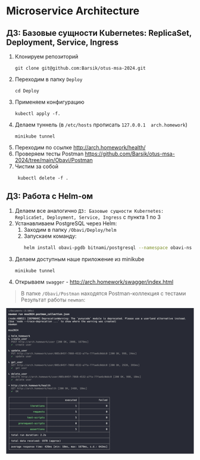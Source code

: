 # Microservice Architecture

## ДЗ: Базовые сущности Кubernetes: ReplicaSet, Deployment, Service, Ingress

1. Клонируем репозиторий
    ```shell
    git clone git@github.com:Barsik/otus-msa-2024.git
    ```
2. Переходим в папку `Deploy`
    ```shell
    cd Deploy
    ```
3. Применяем конфигурацию
    ```shell
    kubectl apply -f.
    ```
4. Делаем туннель (в `/etc/hosts` прописать `127.0.0.1	arch.homework`)
    ```shell
    minikube tunnel
    ```
5. Переходим по ссылке http://arch.homework/health/
6. Проверяем тесты Postman https://github.com/Barsik/otus-msa-2024/tree/main/Obavi/Postman
7. Чистим за собой
    ```shell
     kubectl delete -f .
    ```

## ДЗ: Работа с Helm-ом
1. Делаем все аналогично `ДЗ: Базовые сущности Кubernetes: ReplicaSet, Deployment, Service, Ingress` с пункта 1 по 3
2. Устанавливаем PostgreSQL через Helm:
   1. Заходим в папку `/Obavi/Deploy/helm`
   2. Запускаем команду:
        ```bash
        helm install obavi-pgdb bitnami/postgresql --namespace obavi-ns -f ./pg_values.yaml
        ```
3. Делаем доступным наше приложение из minikube
    ```shell
    minikube tunnel
    ```
5. Открываем `swagger` - http://arch.homework/swagger/index.html

> В папке `/Obavi/Postman` находятся Postman-коллекция с тестами
> Результат работы `newman`:
<img src="./assets/newman.helm.png" alt="ewman.helm.png" width="800"/>
